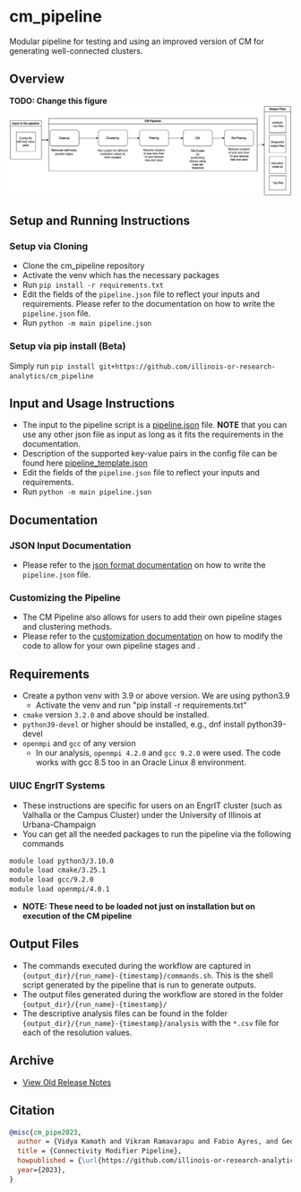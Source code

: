 # cm_pipeline

Modular pipeline for testing and using an improved version of CM for generating well-connected clusters.

## Overview

**TODO: Change this figure**
![cm_pipeline Overview](figures/cm_pp_overview.png)

## Setup and Running Instructions

### Setup via Cloning

- Clone the cm_pipeline repository
- Activate the venv which has the necessary packages
- Run `pip install -r requirements.txt`
- Edit the fields of the `pipeline.json` file to reflect your inputs and requirements. Please refer to the documentation on how to write the `pipeline.json` file.
- Run `python -m main pipeline.json`

### Setup via pip install (Beta)

Simply run `pip install git+https://github.com/illinois-or-research-analytics/cm_pipeline`

## Input and Usage Instructions

- The input to the pipeline script is a [pipeline.json](pipeline.json) file. **NOTE** that you can use any other json file as input as long as it fits the requirements in the documentation.
- Description of the supported key-value pairs in the config file can be found here [pipeline_template.json](docs/pipeline_template.json)
- Edit the fields of the `pipeline.json` file to reflect your inputs and requirements.
- Run `python -m main pipeline.json`

## Documentation

### JSON Input Documentation

- Please refer to the [json format documentation](docs/json_format.md) on how to write the `pipeline.json` file.

### Customizing the Pipeline

- The CM Pipeline also allows for users to add their own pipeline stages and clustering methods.
- Please refer to the [customization documentation](docs/pipeline_customization.md) on how to modify the code to allow for your own pipeline stages and .

## Requirements

- Create a python venv with 3.9 or above version. We are using python3.9
  - Activate the venv and run "pip install -r requirements.txt"
- `cmake` version `3.2.0` and above should be installed.
- `python39-devel` or higher should be installed, e.g., dnf install python39-devel
- `openmpi` and `gcc` of any version
  - In our analysis, `openmpi 4.2.0` and `gcc 9.2.0` were used. The code works with gcc 8.5 too in an Oracle Linux 8 environment.

### UIUC EngrIT Systems

- These instructions are specific for users on an EngrIT cluster (such as Valhalla or the Campus Cluster) under the University of Illinois at Urbana-Champaign
- You can get all the needed packages to run the pipeline via the following commands

```bash
module load python3/3.10.0
module load cmake/3.25.1
module load gcc/9.2.0
module load openmpi/4.0.1
```

- **NOTE: These need to be loaded not just on installation but on execution of the CM pipeline**

## Output Files

- The commands executed during the workflow are captured in `{output_dir}/{run_name}-{timestamp}/commands.sh`. This is the shell script generated by the pipeline that is run to generate outputs.
- The output files generated during the workflow are stored in the folder `{output_dir}/{run_name}-{timestamp}/`
- The descriptive analysis files can be found in the folder `{output_dir}/{run_name}-{timestamp}/analysis` with the `*.csv` file for each of the resolution values.

## Archive

- [View Old Release Notes](https://github.com/illinois-or-research-analytics/cm_pipeline/releases)

## Citation

```bibtex
@misc{cm_pipe2023,
  author = {Vidya Kamath and Vikram Ramavarapu and Fabio Ayres, and George Chacko},
  title = {Connectivity Modifier Pipeline},
  howpublished = {\url{https://github.com/illinois-or-research-analytics/cm_pipeline}},
  year={2023},
}
```

<!--
## TODOs:
- Add fraction of clusters untouched by the central CM module of pipeline in the analysis file.
- Mechanism to sync the scripts used within cm_pipeline with the latest changes.
- Add more log messages in the source code for different levels (Currently INFO, DEBUG, ERROR log messages are added). 
-->